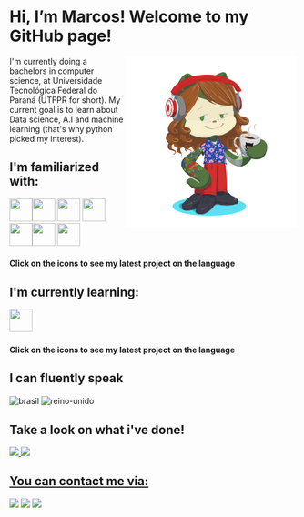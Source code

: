 # Hi, I’m Marcos! Welcome to my GitHub page!
<img src="octocat.png" min-width="400px" max-width="300px" width="300px" align="right" alt="Marcos's octocat">

<p align="left"> 
I'm currently doing a bachelors in computer science, at Universidade Tecnológica Federal do Paraná (UTFPR for short).
My current goal is to learn about Data science, A.I and machine learning (that's why python picked my interest).
</p>

## I'm familiarized with:
[<img src="https://cdn.jsdelivr.net/gh/devicons/devicon/icons/c/c-original.svg" width="40" height="40" />](https://github.com/Mazner/C-language-adventures)[<img src="https://cdn.jsdelivr.net/gh/devicons/devicon/icons/mysql/mysql-plain.svg" width="40" height="40" />](https://github.com/Mazner/Banco-de-dados-projeto-)
[<img src="https://cdn.jsdelivr.net/gh/devicons/devicon/icons/html5/html5-original-wordmark.svg" width="40" height="40" />](https://github.com/Mazner/html-learning)
[<img src="https://cdn.jsdelivr.net/gh/devicons/devicon/icons/css3/css3-original-wordmark.svg" width="40" height="40" />](https://github.com/Mazner/html-learning)
[<img src="https://cdn.jsdelivr.net/gh/devicons/devicon/icons/python/python-original.svg" width="40" height="40" />](https://github.com/Mazner/Python-Learning)[<img src="https://cdn.jsdelivr.net/gh/devicons/devicon/icons/javascript/javascript-original.svg" width="40" height="40" />](https://github.com/UTFome)
[<img src="https://cdn.jsdelivr.net/gh/devicons/devicon/icons/react/react-original.svg" width="40" height="40" />](https://github.com/UTFome)

#### Click on the icons to see my latest project on the language

## I'm currently learning:
[<img src="https://cdn.jsdelivr.net/gh/devicons/devicon/icons/cplusplus/cplusplus-original.svg" width="40" height="40" />](https://github.com/Mazner/Cpp-adventures)


#### Click on the icons to see my latest project on the language

## I can fluently speak 

  <img align="center" alt="brasil" height="40" width="40" src="https://cdn-icons-png.flaticon.com/512/317/317132.png">  <img align="center" alt="reino-unido" height="40" width="40" src="https://cdn-icons-png.flaticon.com/512/317/317348.png">

## Take a look on what i've done!
<div>
<a href="https://github.com/mazner">
<img height="180em" src="https://github-readme-stats.vercel.app/api/top-langs/?username=mazner&layout=compact&langs_count=7&theme=dracula"/>
<img height="180em" src="https://github-readme-stats.vercel.app/api?username=mazner&show_icons=true&theme=dracula&include_all_commits=true&count_private=true"/>
</div>
          
## You can contact me via:

<div>
<a href="https://instagram.com/marcos_bezner" target="_blank"><img src="https://img.shields.io/badge/-Instagram-%23E4405F?style=for-the-badge&logo=instagram&logoColor=white" target="_blank"></a>
<a href = "mailto:marcosbezner@gmail.com"><img src="https://img.shields.io/badge/Gmail-D14836?style=for-the-badge&logo=gmail&logoColor=white" target="_blank"></a>
<a href="https://www.linkedin.com/in/marcos-bezner/" target="_blank"><img src="https://img.shields.io/badge/-LinkedIn-%230077B5?style=for-the-badge&logo=linkedin&logoColor=white" target="_blank"></a>   
</div>

